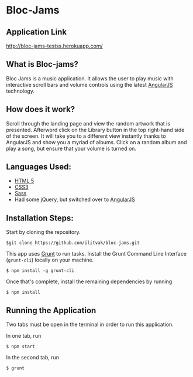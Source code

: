 Bloc-Jams
=================

Application Link 
----------------
http://bloc-jams-testss.herokuapp.com/

What is Bloc-jams? 
------------------
Bloc Jams is a music application. It allows the user to play music with interactive scroll bars and volume controls using the latest [AngularJS](https://angularjs.org/) technology.

How does it work?
-----------------
Scroll through the landing page and view the random artwork that is presented. Afterword click on the Library button in the top right-hand side of the screen. It will take you to a different view instantly thanks to AngularJS and show you a myriad of albums. Click on a random album and play a song, but ensure that your volume is turned on. 

Languages Used:
---------------
- [HTML 5](https://developer.mozilla.org/en-US/docs/Web/Guide/HTML/HTML5)
- [CSS3](https://developer.mozilla.org/en-US/docs/Web/CSS/CSS3)
- [Sass](http://sass-lang.com/)
- Had some jQuery, but switched over to [AngularJS](https://angularjs.org/)




Installation Steps:
-------------------



Start by cloning the repository.
```
$git clone https://github.com/ilitvak/bloc-jams.git 
```

This app uses [Grunt](http://gruntjs.com/) to run tasks.  Install the Grunt Command Line Interface (`grunt-cli`) locally on your machine.

```
$ npm install -g grunt-cli
```
Once that's complete, install the remaining dependencies by running

```
$ npm install
```

Running the Application
------------
Two tabs must be open in the terminal in order to run this application.

In one tab, run

```
$ npm start
```

In the second tab, run

```
$ grunt
```


